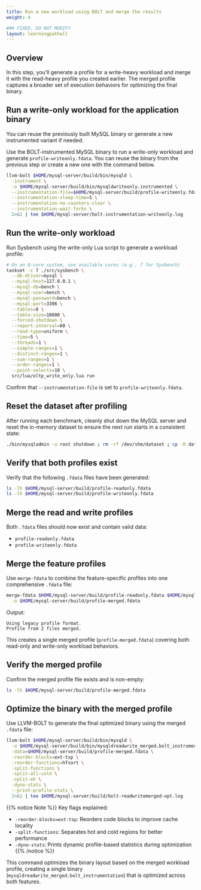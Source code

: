 ```yaml
---
title: Run a new workload using BOLT and merge the results
weight: 4

### FIXED, DO NOT MODIFY
layout: learningpathall
---
```


## Overview

In this step, you’ll generate a profile for a write-heavy workload and merge it with the read-heavy profile you created earlier. The merged profile captures a broader set of execution behaviors for optimizing the final binary.

## Run a write-only workload for the application binary

You can reuse the previously built MySQL binary or generate a new instrumented variant if needed.

Use the BOLT-instrumented MySQL binary to run a write-only workload and generate `profile-writeonly.fdata`. You can reuse the binary from the previous step or create a new one with the command below.

```bash
llvm-bolt $HOME/mysql-server/build/bin/mysqld \
  -instrument \
  -o $HOME/mysql-server/build/bin/mysqldwriteonly.instrumented \
  --instrumentation-file=$HOME/mysql-server/build/profile-writeonly.fdata \
  --instrumentation-sleep-time=5 \
  --instrumentation-no-counters-clear \
  --instrumentation-wait-forks \
  2>&1 | tee $HOME/mysql-server/bolt-instrumentation-writeonly.log
```

## Run the write-only workload

Run Sysbench using the write-only Lua script to generate a workload profile:

```bash
# On an 8-core system, use available cores (e.g., 7 for Sysbench)
taskset -c 7 ./src/sysbench \
  --db-driver=mysql \
  --mysql-host=127.0.0.1 \
  --mysql-db=bench \
  --mysql-user=bench \
  --mysql-password=bench \
  --mysql-port=3306 \
  --tables=8 \
  --table-size=10000 \
  --forced-shutdown \
  --report-interval=60 \
  --rand-type=uniform \
  --time=5 \
  --threads=1 \
  --simple-ranges=1 \
  --distinct-ranges=1 \
  --sum-ranges=1 \
  --order-ranges=1 \
  --point-selects=10 \
  src/lua/oltp_write_only.lua run
```

Confirm that `--instrumentation-file` is set to `profile-writeonly.fdata`.

## Reset the dataset after profiling

After running each benchmark, cleanly shut down the MySQL server and reset the in-memory dataset to ensure the next run starts in a consistent state:

```bash
./bin/mysqladmin -u root shutdown ; rm -rf /dev/shm/dataset ; cp -R data/ /dev/shm/dataset
```
## Verify that both profiles exist

Verify that the following `.fdata` files have been generated:

```bash
ls -lh $HOME/mysql-server/build/profile-readonly.fdata
ls -lh $HOME/mysql-server/build/profile-writeonly.fdata
```
## Merge the read and write profiles

Both `.fdata` files should now exist and contain valid data:

- `profile-readonly.fdata`
- `profile-writeonly.fdata`

## Merge the feature profiles

Use `merge-fdata` to combine the feature-specific profiles into one comprehensive `.fdata` file:

```bash
merge-fdata $HOME/mysql-server/build/profile-readonly.fdata $HOME/mysql-server/build/profile-writeonly.fdata \
  -o $HOME/mysql-server/build/profile-merged.fdata
```

Output:

```
Using legacy profile format.
Profile from 2 files merged.
```

This creates a single merged profile (`profile-merged.fdata`) covering both read-only and write-only workload behaviors.

## Verify the merged profile

Confirm the merged profile file exists and is non-empty:

```bash
ls -lh $HOME/mysql-server/build/profile-merged.fdata
```

## Optimize the binary with the merged profile

Use LLVM-BOLT to generate the final optimized binary using the merged `.fdata` file:

```bash
llvm-bolt $HOME/mysql-server/build/bin/mysqld \
  -o $HOME/mysql-server/build/bin/mysqldreadwrite_merged.bolt_instrumentation \
  -data=$HOME/mysql-server/build/profile-merged.fdata \
  -reorder-blocks=ext-tsp \
  -reorder-functions=hfsort \
  -split-functions \
  -split-all-cold \
  -split-eh \
  -dyno-stats \
  --print-profile-stats \
  2>&1 | tee $HOME/mysql-server/build/bolt-readwritemerged-opt.log
```

{{% notice Note %}}
Key flags explained:
- `-reorder-blocks=ext-tsp`: Reorders code blocks to improve cache locality  
- `-split-functions`: Separates hot and cold regions for better performance  
- `-dyno-stats`: Prints dynamic profile-based statistics during optimization  
{{% /notice %}}

This command optimizes the binary layout based on the merged workload profile, creating a single binary (`mysqldreadwrite_merged.bolt_instrumentation`) that is optimized across both features.


